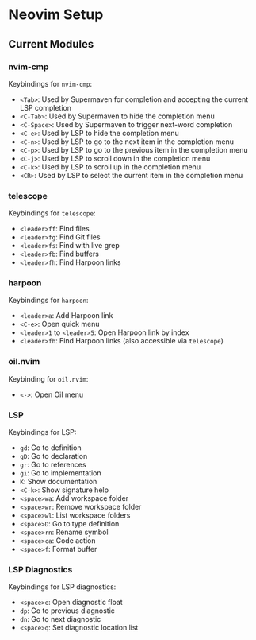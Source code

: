 # Neovim Setup

## Current Modules

### nvim-cmp

Keybindings for `nvim-cmp`:

- `<Tab>`: Used by Supermaven for completion and accepting the current LSP completion
- `<C-Tab>`: Used by Supermaven to hide the completion menu
- `<C-Space>`: Used by Supermaven to trigger next-word completion
- `<C-e>`: Used by LSP to hide the completion menu
- `<C-n>`: Used by LSP to go to the next item in the completion menu
- `<C-p>`: Used by LSP to go to the previous item in the completion menu
- `<C-j>`: Used by LSP to scroll down in the completion menu
- `<C-k>`: Used by LSP to scroll up in the completion menu
- `<CR>`: Used by LSP to select the current item in the completion menu

### telescope

Keybindings for `telescope`:

- `<leader>ff`: Find files
- `<leader>fg`: Find Git files
- `<leader>fs`: Find with live grep
- `<leader>fb`: Find buffers
- `<leader>fh`: Find Harpoon links

### harpoon

Keybindings for `harpoon`:

- `<leader>a`: Add Harpoon link
- `<C-e>`: Open quick menu
- `<leader>1` to `<leader>5`: Open Harpoon link by index
- `<leader>fh`: Find Harpoon links (also accessible via `telescope`)

### oil.nvim

Keybinding for `oil.nvim`:

- `<->`: Open Oil menu

### LSP

Keybindings for LSP:

- `gd`: Go to definition
- `gD`: Go to declaration
- `gr`: Go to references
- `gi`: Go to implementation
- `K`: Show documentation
- `<C-k>`: Show signature help
- `<space>wa`: Add workspace folder
- `<space>wr`: Remove workspace folder
- `<space>wl`: List workspace folders
- `<space>D`: Go to type definition
- `<space>rn`: Rename symbol
- `<space>ca`: Code action
- `<space>f`: Format buffer

### LSP Diagnostics

Keybindings for LSP diagnostics:

- `<space>e`: Open diagnostic float
- `dp`: Go to previous diagnostic
- `dn`: Go to next diagnostic
- `<space>q`: Set diagnostic location list
